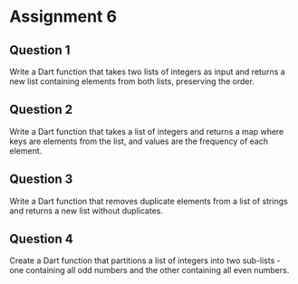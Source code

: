 # Assignment 6

## Question 1

Write a Dart function that takes two lists of integers as input and returns a new list containing elements from both lists, preserving the order.

## Question 2

Write a Dart function that takes a list of integers and returns a map where keys are elements from the list, and values are the frequency of each element.

## Question 3

Write a Dart function that removes duplicate elements from a list of strings and returns a new list without duplicates.

## Question 4

Create a Dart function that partitions a list of integers into two sub-lists - one containing all odd numbers and the other containing all even numbers.


